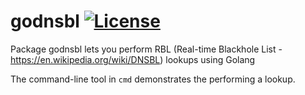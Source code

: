 # godnsbl [![License](https://img.shields.io/badge/license-MIT-blue.svg)](LICENSE)

Package godnsbl lets you perform RBL (Real-time Blackhole List - https://en.wikipedia.org/wiki/DNSBL)
lookups using Golang

The command-line tool in `cmd` demonstrates the performing a lookup.
